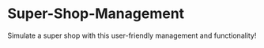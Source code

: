 # Super-Shop-Management
Simulate a super shop with this user-friendly management and functionality!
